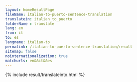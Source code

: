 ```yaml
---
layout: homeResultPage
fileName: italian-to-puerto-sentence-translation
translatein: italian_to_puerto
folderName : translate
lang: en
from: it
to: es
langname: italian-to
permalink: /italian-to-puerto-sentence-translation/result
sitemap: false
nointernationalization: true
matchurls: en&&it&&es
---
```

{% include result/translateinto.html %}

<script src="/js/result/translation.js" data-foldername="{{page.folderName}}" data-lang="{{page.lang}}"></script>

